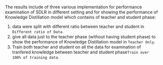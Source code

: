 The results include of three various implementation for performance examination of SDLR in different setting and for showing the performance of Knowledge Distillation model which contains of teacher and student phase:

1. data were split with different ratio between teacher and student in `Different ratio of Data`.
2. give all data just to the teacher phase (without having student phase) to show the performance of Knowledge Distillation model in `Teacher Only`.
3. Train both teacher and student on all the data for examination of tranfered knowledge between teacher and student phase`Train over 100% of training data`.

